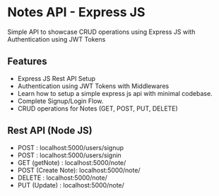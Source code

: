 
# Notes API  - Express JS

Simple API to showcase CRUD operations using Express JS with Authentication using JWT Tokens

## Features

- Express JS Rest API Setup 
- Authentication using JWT Tokens with Middlewares
- Learn how to setup a simple express js api with minimal codebase.
- Complete Signup/Login Flow.
- CRUD operations for Notes (GET, POST, PUT, DELETE)

 ## Rest API (Node JS)

  - POST              : localhost:5000/users/signup
  - POST              : localhost:5000/users/signin
  - GET (getNote)     : localhost:5000/note/
  - POST (Create Note): localhost:5000/note/ 
  - DELETE            : localhost:5000/note/ 
  - PUT (Update)      : localhost:5000/note/ 
